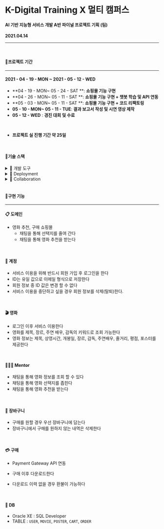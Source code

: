 # K-Digital Training X 멀티 캠퍼스

#### AI 기반 지능형 서비스 개발 A반 파이널 프로젝트 기획 (팀)

**2021.04.14**

___

<br/>

#### 📌프로젝트 기간

---

#### 2021 - 04 - 19 - MON ~ 2021 - 05 - 12 - WED 

- **04 - 19 - MON~ 05 - 24 - SAT **:  **쇼핑몰 기능 구현**
- **04 - 26 - MON~ 05 - 11 - SAT **:  **쇼핑몰 기능 구현 + 챗봇 학습 및 API 연동**
- **05 - 03 - MON~ 05 - 11 - SAT **:  **쇼핑몰 기능 구현 + 코드 리팩토링**
- **05 - 10 - MON~ 05 - 11 - TUE**: **결과 보고서 작성 및 시연 영상 제작**
- **05 - 12 - WED** : **경진 대회 및 수료**

<br/>

- **프로젝트 실 진행 기간 약 25일**

<br/>

#### 📌기술 스택

<details>
    <summary>📁 개발 도구</summary>
    📂 STS4<br/>
    📂 Spring Boot 2.4.4**<br/>
    📂 JDK 11<br/>
    📂 Maven<br/>
    📂 Spring data JPA<br/>
    📂 Lombok<br/>
    📂 Thymeleaf<br/>
    📂 BootStrap 5<br/>
    📂 <a href="https://github.com/ktae23/TIL/tree/master/python">Python Crawler</a><br/>
</details>

<details>
    <summary>📁 Deployment</summary>
    📂 AWS EC2 Ubuntu <br/>
	📂 Docker
</details>

<details>
    <summary>📁 Collaboration</summary>
📂 <a href="https://github.com/moviementorteam/MM">Git-Hub-Organizations</a><br/>
📂 <a href="https://github.com/ktae23/TIL/blob/master/Git/MM_Git-Flow.png">Git-Flow</a><br/>
📂 Slack<br/>
📂 Notion<br/>
</details>

<br/>

#### 📌구현 기능

___

####  📋 도메인

- 영화 추천, 구매 쇼핑몰
  - 채팅을 통해 선택지를 줄여 간다
  - 채팅을 통해 영화 추천을 받는다

<br/>

#### 🔐 계정

- 서비스 이용을 위해 반드시 회원 가입 후 로그인을 한다
- ID는 유일 값으로 이메일 형식으로 저장한다
- 회원 정보 중 ID 값은 변경 할 수 없다
- 서비스 이용을 중단하고 싶을 경우 회원 정보를 삭제(탈퇴)한다.

<br/>

#### :clapper: 영화​ 

- 로그인 이후 서비스 이용한다
- 영화를 제목, 장르, 주연 배우, 감독의 키워드로 조회 가능한다
- 영화 정보는 제목, 상영시간, 개봉일, 장르, 감독, 주연배우, 줄거리, 평점, 포스터를 제공한다

<br/>

#### 👩🏻‍🏫 Mentor

- 채팅을 통해 영화 정보를 조회 할 수 있다
- 채팅을 통해 영화 선택지를 좁힌다
- 채팅을 통해 영화 추천을 받는다

<br/>

#### :shopping_cart: 장바구니

- 구매를 원할 경우 우선 장바구니에 담는다
- 장바구니에서 구매를 원하지 않는 내역은 삭제한다

<br/>

#### :credit_card: 구매

- Payment Gateway API 연동

- 구매 이후 다운로드한다
- 다운로드 이력 없을 경우 환불이 가능하다

<br/>

#### 💾 DB

- Oracle XE : SQL Developer
- TABLE : `USER`, `MOVIE`, `POSTER`, `CART`, `ORDER`



